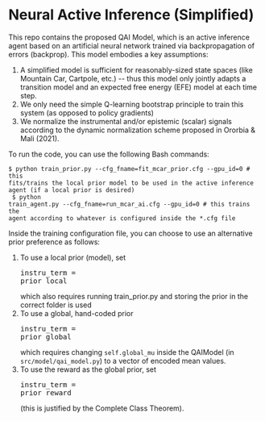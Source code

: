 # Neural Active Inference (Simplified)
This repo contains the proposed QAI Model, which is an active inference agent based on an artificial neural network trained via backpropagation of errors (backprop). This model embodies a key assumptions:
1) A simplified model is sufficient for reasonably-sized state spaces (like Mountain Car, Cartpole, etc.) -- thus this model only jointly adapts a transition model and an expected free energy (EFE) model at each time step.
2) We only need the simple Q-learning bootstrap principle to train this system (as opposed to policy gradients)
3) We normalize the instrumental and/or epistemic (scalar) signals according to the dynamic normalization scheme proposed in Ororbia & Mali (2021).

To run the code, you can use the following Bash commands:<br>
<code>
$ python train_prior.py --cfg_fname=fit_mcar_prior.cfg --gpu_id=0  # this fits/trains the local prior model to be used in the active inference agent (if a local prior is desired) 
</code><br>
<code>
$ python train_agent.py --cfg_fname=run_mcar_ai.cfg --gpu_id=0  # this trains the agent according to whatever is configured inside the *.cfg file
</code>

Inside the training configuration file, you can choose to use an alternative prior preference as follows:
1) To use a local prior (model), set <pre>instru_term = prior_local</pre> which also requires running train_prior.py and storing the prior in the correct folder is used
2) To use a global, hand-coded prior <pre>instru_term = prior_global</pre> which requires changing <code>self.global_mu</code> inside the QAIModel (in <code>src/model/qai_model.py</code>) to a vector of encoded mean values.
3) To use the reward as the global prior, set <pre>instru_term = prior_reward</pre> (this is justified by the Complete Class Theorem).
